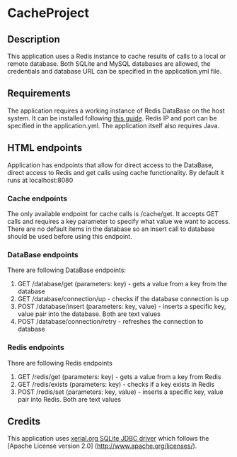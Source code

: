 # CacheProject
## Description
This application uses a Redis instance to cache results of calls to a local or remote database. Both SQLite and MySQL databases are allowed, the credentials and database URL can be specified in the application.yml file.

## Requirements
The application requires a working instance of Redis DataBase on the host system. It can be installed following [this guide](https://redis.io/docs/getting-started/). Redis IP and port can be specified in the application.yml. The application itself also requires Java.

## HTML endpoints
Application has endpoints that allow for direct access to the DataBase, direct access to Redis and get calls using cache functionality. By default it runs at localhost:8080

### Cache endpoints
The only available endpoint for cache calls is /cache/get. It accepts GET calls and requires a key parameter to specify what value we want to access. There are no default items in the database so an insert call to database should be used before using this endpoint.

### DataBase endpoints
There are following DataBase endpoints:
1. GET /database/get (parameters: key) - gets a value from a key from the database
2. GET /database/connection/up - checks if the database connection is up
3. POST /database/insert (parameters: key, value) - inserts a specific key, value pair into the database. Both are text values
4. POST /database/connection/retry - refreshes the connection to database

### Redis endpoints
There are following Redis endpoints
1. GET /redis/get (parameters: key) - gets a value from a key from Redis
2. GET /redis/exists (parameters: key) - checks if a key exists in Redis
3. POST /redis/set (parameters: key, value) - inserts a specific key, value pair into Redis. Both are text values

## Credits
This application uses [xerial.org SQLite JDBC driver](https://github.com/xerial/sqlite-jdbc) which follows the [Apache License version 2.0] (http://www.apache.org/licenses/). 
